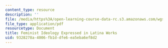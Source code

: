 ```yaml
---
content_type: resource
description: ''
file: /media/https%3A/open-learning-course-data-rc.s3.amazonaws.com/wgs-s10-special-topics-in-women-gender-studies-seminar-latina-womens-voices-spring-2010/9328278a4006fb1ddfe6ea5eba6ef8d2_MITWGS_S10S10_fnl_feminist.pdf
file_type: application/pdf
resourcetype: Document
title: Feminist Ideology Expressed in Latina Works
uid: 9328278a-4006-fb1d-dfe6-ea5eba6ef8d2
---
```

